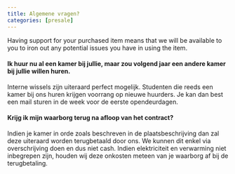```yaml
---
title: Algemene vragen?
categories: [presale]
---
```


Having support for your purchased item means that we will be available to you to iron out any potential issues you have in using the item.

####  Ik huur nu al een kamer bij jullie, maar zou volgend jaar een andere kamer bij jullie willen huren.

Interne wissels zijn uiteraard perfect mogelijk. Studenten die reeds een kamer bij ons huren krijgen voorrang op nieuwe huurders. Je kan dan best  een mail sturen in de week voor de eerste opendeurdagen.

#### Krijg ik mijn waarborg terug na afloop van het contract?
Indien je kamer in orde zoals beschreven in de plaatsbeschrijving dan zal deze uiteraard worden terugbetaald door ons.  We kunnen dit enkel via overschrijving doen en dus niet cash. Indien elektriciteit en verwarming niet inbegrepen zijn, houden wij deze onkosten meteen van je waarborg af bij de terugbetaling.
